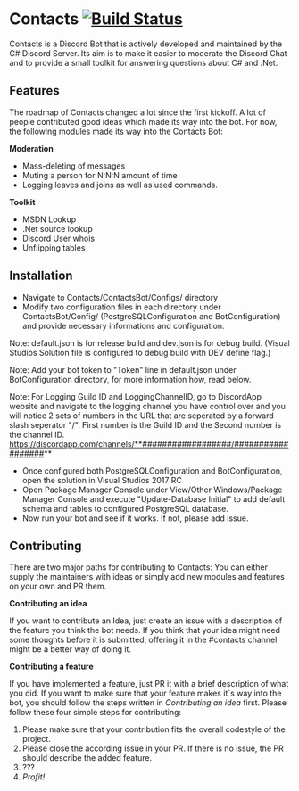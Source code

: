 # Contacts [![Build Status](https://travis-ci.org/discord-csharp/Contacts.svg?branch=dev)](https://travis-ci.org/discord-csharp/Contacts)

Contacts is a Discord Bot that is actively developed and maintained by the C# Discord Server. Its aim is to make it easier to moderate the Discord Chat and to provide a small toolkit for answering questions about C# and .Net.

## Features

The roadmap of Contacts changed a lot since the first kickoff. A lot of people contributed good ideas which made its way into the bot. For now, the following modules made its way into the Contacts Bot:

**Moderation**

- Mass-deleting of messages
- Muting a person for N:N:N amount of time
- Logging leaves and joins as well as used commands.


**Toolkit**

- MSDN Lookup
- .Net source lookup
- Discord User whois
- Unflipping tables

## Installation
 - Navigate to Contacts/ContactsBot/Configs/ directory
 - Modify two configuration files in each directory under ContactsBot/Config/ (PostgreSQLConfiguration and BotConfiguration) and provide necessary informations and configuration.
 
 Note: default.json is for release build and dev.json is for debug build. (Visual Studios Solution file is configured to debug build with DEV define flag.)
 
 Note: Add your bot token to "Token" line in default.json under BotConfiguration directory, for more information how, read below.
 
 Note: For Logging Guild ID and LoggingChannelID, go to DiscordApp website and navigate to the logging channel you have control over and you will notice 2 sets of numbers in the URL that are seperated by a forward slash seperator "/". First number is the Guild ID and the Second number is the channel ID. https://discordapp.com/channels/**##################/##################**
 
 - Once configured both PostgreSQLConfiguration and BotConfiguration, open the solution in Visual Studios 2017 RC
 - Open Package Manager Console under View/Other Windows/Package Manager Console and execute "Update-Database Initial" to add default schema and tables to configured PostgreSQL database.
 - Now run your bot and see if it works. If not, please add issue.
 
## Contributing

There are two major paths for contributing to Contacts: You can either supply the maintainers with ideas or simply add new modules and features on your own and PR them. 

**Contributing an idea**

If you want to contribute an Idea, just create an issue with a description of the feature you think the bot needs. If you think that your idea might need some thoughts before it is submitted, offering it in the #contacts channel might be a better way of doing it.

**Contributing a feature**

If you have implemented a feature, just PR it with a brief description of what you did. If you want to make sure that your feature makes it´s way into the bot, you should follow the steps written in *Contributing an idea* first. Please follow these four simple steps for contributing:

1. Please make sure that your contribution fits the overall codestyle of the project.
2. Please close the according issue in your PR. If there is no issue, the PR should describe the added feature.
3. ???
4. _Profit!_
